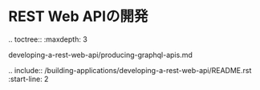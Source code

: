 REST Web APIの開発
=========================

.. toctree:: :maxdepth: 3

   developing-a-rest-web-api/producing-graphql-apis.md

.. include:: /building-applications/developing-a-rest-web-api/README.rst :start-line: 2